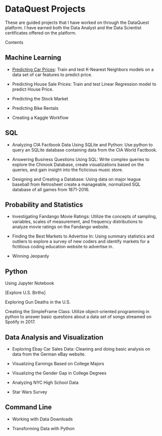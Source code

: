 # DataQuest Projects
These are guided projects that I have worked on through the DataQuest platform. I have earned both the Data Analyst and the Data Scientist certificates offered on the platform.

Contents
 ## Machine Learning
   - [Predicting Car Prices](https://github.com/farope77/Guided-Projects/tree/main/Predicting%20Car%20Prices): Train and test K-Nearest Neighbors models on a data set of car features to predict price.

   - Predicting House Sale Prices: Train and test Linear Regression model to predict House Price.

   - Predicting the Stock Market

   - Predicting Bike Rentals

   - Creating a Kaggle Workflow

 ## SQL
  - Analyzing CIA Factbook Data Using SQLite and Python: Use python to query an SQLite database containing data from the CIA World Factbook.

  - Answering Business Questions Using SQL: Write complex queries to explore the Chinook Database, create visualizations based on the queries, and gain insight into the ficticious music store.

  - Designing and Creating a Database: Using data on major league baseball from Retrosheet create a manageable, normalized SQL database of all games from 1871-2016.

## Probability and Statistics
 - Investigating Fandango Movie Ratings: Utilize the concepts of sampling, variables, scales of measurement, and frequency distributions to analyze movie ratings on the Fandango website.

 - Finding the Best Markets to Advertise In: Using summary statistics and outliers to explore a survey of new coders and identify markets for a fictitious coding education website to advertise in.

 - Winning Jeopardy

## Python
Using Jupyter Notebook

[Explore U.S. Births]

Exploring Gun Deaths in the U.S.

Creating the SimpleFrame Class: Utilize object-oriented programming in python to answer basic questions about a data set of songs streamed on Spotify in 2017.

## Data Analysis and Visualization
 - Exploring Ebay Car Sales Data: Cleaning and doing basic analysis on data from the German eBay website.

 - Visualizing Earnings Based on College Majors

 - Visualizing the Gender Gap in College Degrees

 - Analyzing NYC High School Data

 - Star Wars Survey

## Command Line
 - Working with Data Downloads

 - Transforming Data with Python

